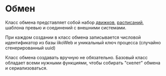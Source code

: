 # Обмен

Класс обмена представляет собой набор [движков](./Engines.md), [расписаний](./Schedule.md), 
шаблона превью и соединений с внешними системами.

При каждом создании в класс обмена записывается числовой идентификатор из базы iikoWeb и 
уникальный ключ процесса (случайно сгенерированный uuid)

Класс обмена создавать вручную не обязательно. Базовый класс обладает всеми нужными
функциями, чтобы собирать "скелет" обмена и сериализоваться.


